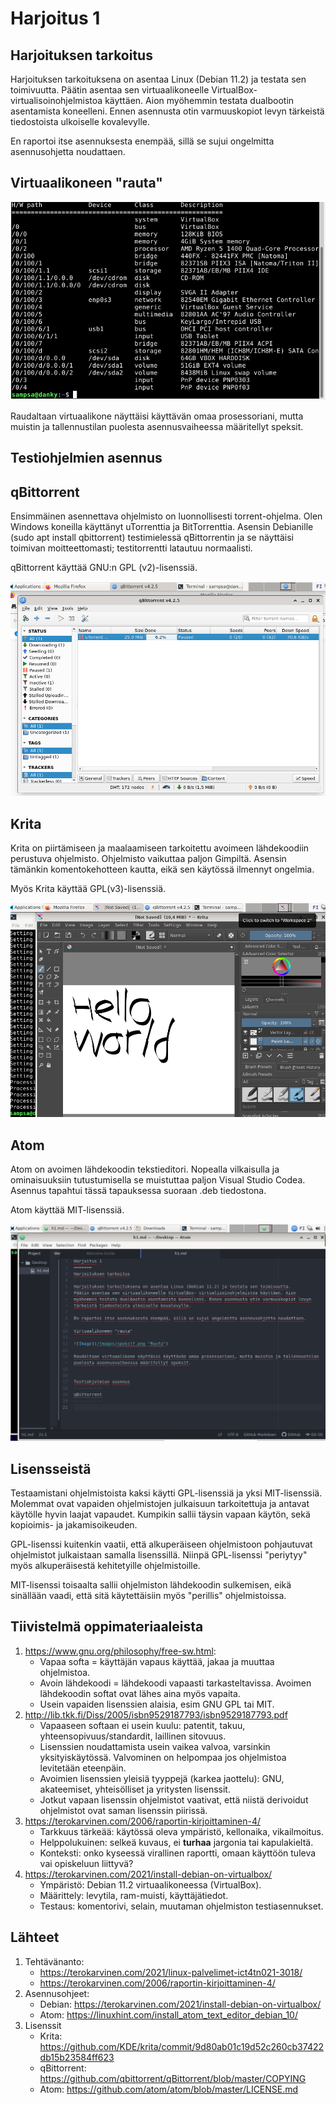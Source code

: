 Harjoitus 1
=======
Harjoituksen tarkoitus
-----------
Harjoituksen tarkoituksena on asentaa Linux (Debian 11.2) ja testata sen toimivuutta. 
Päätin asentaa sen virtuaalikoneelle VirtualBox- virtualisoinohjelmistoa käyttäen. Aion myöhemmin testata dualbootin asentamista koneelleni. Ennen asennusta otin varmuuskopiot levyn tärkeistä tiedostoista ulkoiselle kovalevylle. 

En raportoi itse asennuksesta enempää, sillä se sujui ongelmitta asennusohjetta noudattaen.

Virtuaalikoneen "rauta"
-----------
![Image](/images/speksit.png "Rauta")

Raudaltaan virtuaalikone näyttäisi käyttävän omaa prosessoriani, mutta muistin ja tallennustilan puolesta asennusvaiheessa määritellyt speksit.


Testiohjelmien asennus
-----------
qBittorrent
-----------

Ensimmäinen asennettava ohjelmisto on luonnollisesti torrent-ohjelma. Olen Windows koneilla käyttänyt uTorrenttia ja BitTorrenttia. Asensin Debianille (sudo apt install qbittorrent) testimielessä qBittorrentin ja se näyttäisi toimivan moitteettomasti; testitorrentti latautuu normaalisti. 

qBittorrent käyttää GNU:n GPL (v2)-lisenssiä. 

![Image](/images/qbittorrent.png "qbittorrent")


Krita
-----------
Krita on piirtämiseen ja maalaamiseen tarkoitettu avoimeen lähdekoodiin perustuva ohjelmisto. Ohjelmisto vaikuttaa paljon Gimpiltä. Asensin tämänkin komentokehotteen kautta, eikä sen käytössä ilmennyt ongelmia. 

Myös Krita käyttää GPL(v3)-lisenssiä.

![Image](/images/krita.png "Krita")


Atom
-----------
Atom on avoimen lähdekoodin tekstieditori. Nopealla vilkaisulla ja ominaisuuksiin tutustumisella se muistuttaa paljon Visual Studio Codea. Asennus tapahtui tässä tapauksessa suoraan .deb tiedostona.

Atom käyttää MIT-lisenssiä.

![Image](/images/atom.png "Atom")


Lisensseistä
-----------
Testaamistani ohjelmistoista kaksi käytti GPL-lisenssiä ja yksi MIT-lisenssiä. Molemmat ovat vapaiden ohjelmistojen julkaisuun tarkoitettuja ja antavat käytölle hyvin laajat vapaudet. Kumpikin sallii täysin vapaan käytön, sekä kopioimis- ja jakamisoikeuden. 

GPL-lisenssi kuitenkin vaatii, että alkuperäiseen ohjelmistoon pohjautuvat ohjelmistot julkaistaan samalla lisenssillä. Niinpä GPL-lisenssi "periytyy" myös alkuperäisestä kehitetyille ohjelmistoille. 

MIT-lisenssi toisaalta sallii ohjelmiston lähdekoodin sulkemisen, eikä sinällään vaadi, että sitä käytettäisiin myös "perillis" ohjelmistoissa.  


Tiivistelmä oppimateriaaleista 
-----------
1. https://www.gnu.org/philosophy/free-sw.html:
    * Vapaa softa = käyttäjän vapaus käyttää, jakaa ja muuttaa ohjelmistoa.
    * Avoin lähdekoodi = lähdekoodi vapaasti tarkasteltavissa. Avoimen lähdekoodin softat ovat lähes aina myös vapaita.
    * Usein vapaiden lisenssien alaisia, esim GNU GPL tai MIT. 
2. http://lib.tkk.fi/Diss/2005/isbn9529187793/isbn9529187793.pdf
    * Vapaaseen softaan ei usein kuulu: patentit, takuu, yhteensopivuus/standardit, laillinen sitovuus.
    * Lisenssien noudattamista usein vaikea valvoa, varsinkin yksityiskäytössä. Valvominen on helpompaa jos ohjelmistoa levitetään eteenpäin.
    * Avoimien lisenssien yleisiä tyyppejä (karkea jaottelu): GNU, akateemiset, yhteisölliset ja yritysten lisenssit.
    * Jotkut vapaan lisenssin ohjelmistot vaativat, että niistä derivoidut ohjelmistot ovat saman lisenssin piirissä. 
3. https://terokarvinen.com/2006/raportin-kirjoittaminen-4/
    * Tarkkuus tärkeää: käytössä oleva ympäristö, kellonaika, vikailmoitus. 
    * Helppolukuinen: selkeä kuvaus, ei **turhaa** jargonia tai kapulakieltä. 
    * Konteksti: onko kyseessä virallinen raportti, omaan käyttöön tuleva vai opiskeluun liittyvä?  
4. https://terokarvinen.com/2021/install-debian-on-virtualbox/
    * Ympäristö: Debian 11.2 virtuaalikoneessa (VirtualBox). 
    * Määrittely: levytila, ram-muisti, käyttäjätiedot.
    * Testaus: komentorivi, selain, muutaman ohjelmiston testiasennukset. 

Lähteet
-----------

1. Tehtävänanto:
    * https://terokarvinen.com/2021/linux-palvelimet-ict4tn021-3018/
    * https://terokarvinen.com/2006/raportin-kirjoittaminen-4/
2. Asennusohjeet:
    * Debian: https://terokarvinen.com/2021/install-debian-on-virtualbox/
    * Atom: https://linuxhint.com/install_atom_text_editor_debian_10/
3. Lisenssit
    * Krita: https://github.com/KDE/krita/commit/9d80ab01c19d52c260cb37422db15b23584ff623
    * qBittorrent: https://github.com/qbittorrent/qBittorrent/blob/master/COPYING
    * Atom: https://github.com/atom/atom/blob/master/LICENSE.md
